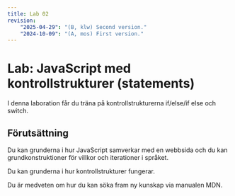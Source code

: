 ```yaml
---
title: Lab 02
revision:
    "2025-04-29": "(B, klw) Second version."
    "2024-10-09": "(A, mos) First version."
---
```



Lab: JavaScript med kontrollstrukturer (statements)
===========================

I denna laboration får du träna på kontrollstrukturerna if/else/if else och switch.

<!-- [[_TOC_]] -->

<!--
TODO

*
-->


Förutsättning
---------------------------

Du kan grunderna i hur JavaScript samverkar med en webbsida och du kan grundkonstruktioner för villkor och iterationer i språket.

Du kan grunderna i hur kontrollstrukturer fungerar.

Du är medveten om hur du kan söka fram ny kunskap via manualen MDN.
